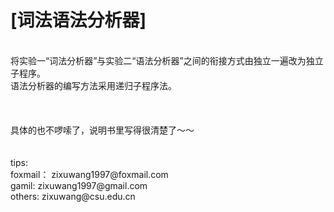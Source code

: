 [词法语法分析器]    
======
<br>
   将实验一“词法分析器”与实验二“语法分析器”之间的衔接方式由独立一遍改为独立子程序。<br>
   语法分析器的编写方法采用递归子程序法。<br>




<br>
<br>
<br>
  具体的也不啰嗦了，说明书里写得很清楚了～～<br>
<br>
<br>
tips:<br>
foxmail：  zixuwang1997@foxmail.com<br>
gamil:     zixuwang1997@gmail.com<br>
others:    zixuwang@csu.edu.cn<br>
